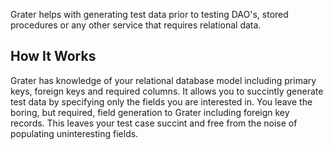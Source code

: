 Grater helps with generating test data prior to testing DAO's, stored procedures or any other service that requires
relational data. 

How It Works
------------
Grater has knowledge of your relational database model including primary keys, foreign keys and required columns.
It allows you to succintly generate test data by specifying only the fields you are interested in. You leave the boring,
but required, field generation to Grater including foreign key records. This leaves your test case succint and
free from the noise of populating uninteresting fields.
